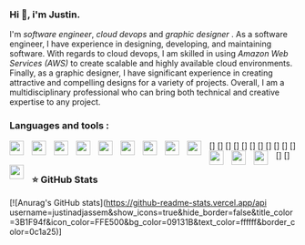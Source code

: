 ### Hi 👋, i'm Justin.

I'm *software engineer*, *cloud devops* and *graphic designer* .
As a software engineer, I have experience in designing, developing, and maintaining software. 
With regards to cloud devops, I am skilled in using *Amazon Web Services (AWS)* to create scalable and highly available cloud environments.
Finally, as a graphic designer, I have significant experience in creating attractive and compelling designs for a variety of projects.
Overall, I am a multidisciplinary professional who can bring both technical and creative expertise to any project.

### Languages and tools :

[<img align="left" width="25px" src="https://cdn.jsdelivr.net/gh/devicons/devicon/icons/spring/spring-original.svg"  style="padding-right: 11px;" />]
[<img align="left" width="25px" src="https://cdn.jsdelivr.net/gh/devicons/devicon/icons/vuejs/vuejs-original.svg" style="padding-right: 11px;" />]
[<img align="left" width="25px" src="https://cdn.jsdelivr.net/gh/devicons/devicon/icons/javascript/javascript-original.svg" style="padding-right: 11px;" />]
[<img align="left" width="25px" src="https://cdn.jsdelivr.net/gh/devicons/devicon/icons/typescript/typescript-original.svg"  style="padding-right: 11px;" />]
[<img align="left" width="25px" src="https://cdn.jsdelivr.net/gh/devicons/devicon/icons/html5/html5-original.svg" style="padding-right: 11px;" />]
[<img align="left" width="25px" src="https://cdn.jsdelivr.net/gh/devicons/devicon/icons/css3/css3-original.svg" style="padding-right: 11px;" />]
[<img align="left" width="25px" src="https://cdn.jsdelivr.net/gh/devicons/devicon/icons/amazonwebservices/amazonwebservices-original.svg" style="padding-right: 11px;" />]
[<img align="left" width="25px" src="https://cdn.jsdelivr.net/gh/devicons/devicon/icons/git/git-original.svg" style="padding-right: 11px;" />]
[<img align="left" width="25px" src="https://cdn.jsdelivr.net/gh/devicons/devicon/icons/vscode/vscode-original.svg" style="padding-right: 11px;" />]
[<img align="left" width="25px" src="https://cdn.jsdelivr.net/gh/devicons/devicon/icons/intellij/intellij-original.svg" style="padding-right: 11px;" />]
[<img align="left" width="25px" src="https://cdn.jsdelivr.net/gh/devicons/devicon/icons/figma/figma-original.svg" style="padding-right: 11px;" />]
[<img align="left" width="25px" src="https://cdn.jsdelivr.net/gh/devicons/devicon/icons/illustrator/illustrator-plain.svg" style="padding-right: 11px;" />]
[<img align="left" width="25px" src="https://cdn.jsdelivr.net/gh/devicons/devicon/icons/photoshop/photoshop-plain.svg" style="padding-right: 11px;" />]

### ⭐ GitHub Stats

[![Anurag's GitHub stats](https://github-readme-stats.vercel.app/api username=justinadjassem&show_icons=true&hide_border=false&title_color=3B1F94f&icon_color=FFE500&bg_color=09131B&text_color=ffffff&border_color=0c1a25)]
